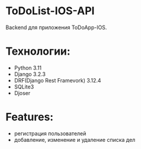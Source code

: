 # ToDoList-IOS-API
Backend для приложения ToDoApp-IOS.

# Технологии:
* Python 3.11
* Django 3.2.3
* DRF(Django Rest Framevork) 3.12.4
* SQLite3
* Djoser 

# Features:
* регистрация пользователей
* добавление, изменение и удаление списка дел
